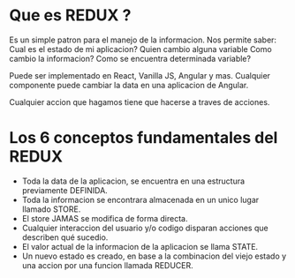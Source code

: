 # Que es REDUX ?

Es un simple patron para el manejo de la informacion.
Nos permite saber:
Cual es el estado de mi aplicacion?
Quien cambio alguna variable
Como cambio la informacion?
Como se encuentra determinada variable?

Puede ser implementado en React, Vanilla JS, Angular y mas.
Cualquier componente puede cambiar la data en una aplicacion de Angular.

Cualquier accion que hagamos tiene que hacerse a traves de acciones.

# Los 6 conceptos fundamentales del REDUX

-   Toda la data de la aplicacion, se encuentra en una estructura previamente DEFINIDA.
-   Toda la informacion se encontrara almacenada en un unico lugar llamado STORE.
-   El store JAMAS se modifica de forma directa.
-   Cualquier interaccion del usuario y/o codigo disparan acciones que describen qué sucedio.
-   El valor actual de la informacion de la aplicacion se llama STATE.
-   Un nuevo estado es creado, en base a la combinacion del viejo estado y una accion por una funcion llamada REDUCER.
